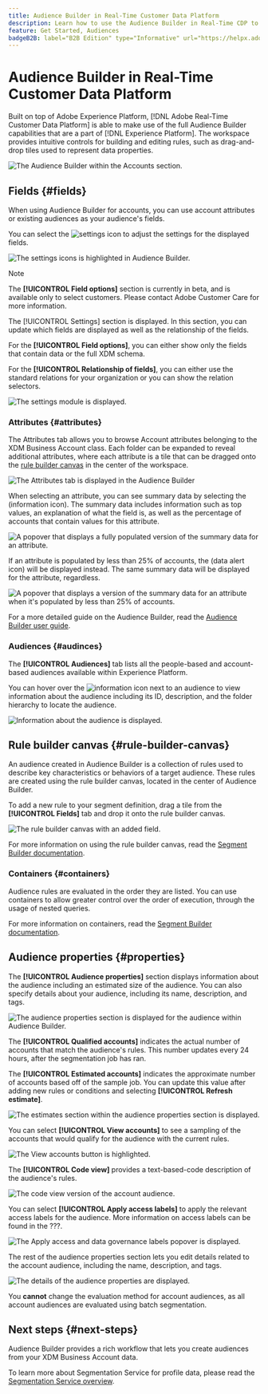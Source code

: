 ```yaml
---
title: Audience Builder in Real-Time Customer Data Platform
description: Learn how to use the Audience Builder in Real-Time CDP to create audiences.
feature: Get Started, Audiences
badgeB2B: label="B2B Edition" type="Informative" url="https://helpx.adobe.com/legal/product-descriptions/real-time-customer-data-platform-b2b-edition-prime-and-ultimate-packages.html newtab=true"
---
```


# Audience Builder in Real-Time Customer Data Platform

Built on top of Adobe Experience Platform, [!DNL Adobe Real-Time Customer Data Platform] is able to make use of the full Audience Builder capabilities that are a part of [!DNL Experience Platform]. The workspace provides intuitive controls for building and editing rules, such as drag-and-drop tiles used to represent data properties. 

![The Audience Builder within the Accounts section.](../assets/segmentation/audience-builder/audience-builder.png)

## Fields {#fields}

When using Audience Builder for accounts, you can use account attributes or existing audiences as your audience's fields.

You can select the ![settings icon](../../images/icons/settings.png) to adjust the settings for the displayed fields.

![The settings icons is highlighted in Audience Builder.](../assets/segmentation/audience-builder/select-settings.png)

>[!NOTE]
>
>The **[!UICONTROL Field options]** section is currently in beta, and is available only to select customers. Please contact Adobe Customer Care for more information.

The [!UICONTROL Settings] section is displayed. In this section, you can update which fields are displayed as well as the relationship of the fields.

For the **[!UICONTROL Field options]**, you can either show only the fields that contain data or the full XDM schema.

For the **[!UICONTROL Relationship of fields]**, you can either use the standard relations for your organization or you can show the relation selectors.

![The settings module is displayed.](../assets/segmentation/audience-builder/settings.png)

### Attributes {#attributes}

The Attributes tab allows you to browse Account attributes belonging to the XDM Business Account class. Each folder can be expanded to reveal additional attributes, where each attribute is a tile that can be dragged onto the [rule builder canvas](#rule-builder-canvas) in the center of the workspace.

![The Attributes tab is displayed in the Audience Builder](../assets/segmentation/audience-builder/attributes.png)

When selecting an attribute, you can see summary data by selecting the (information icon). The summary data includes information such as top values, an explanation of what the field is, as well as the percentage of accounts that contain values for this attribute.

![A popover that displays a fully populated version of the summary data for an attribute.](../assets/segmentation/audience-builder/full-summary-data.png)

If an attribute is populated by less than 25% of accounts, the (data alert icon) will be displayed instead. The same summary data will be displayed for the attribute, regardless.

![A popover that displays a version of the summary data for an attribute when it's populated by less than 25% of accounts.](../assets/segmentation/audience-builder/empty-summary-data.png)

For a more detailed guide on the Audience Builder, read the [Audience Builder user guide](../../segmentation/ui/segment-builder.md).

### Audiences {#audinces}

The **[!UICONTROL Audiences]** tab lists all the people-based and account-based audiences available within Experience Platform.

You can hover over the ![information icon](../../images/icons/info.png) next to an audience to view information about the audience including its ID, description, and the folder hierarchy to locate the audience.

![Information about the audience is displayed.](../assets/segmentation/audience-builder/audience-information.png)

## Rule builder canvas {#rule-builder-canvas}

An audience created in Audience Builder is a collection of rules used to describe key characteristics or behaviors of a target audience. These rules are created using the rule builder canvas, located in the center of Audience Builder.

To add a new rule to your segment definition, drag a tile from the **[!UICONTROL Fields]** tab and drop it onto the rule builder canvas. 

![The rule builder canvas with an added field.](../assets/segmentation/audience-builder/added-field.png)

For more information on using the rule builder canvas, read the [Segment Builder documentation](../../segmentation/ui/segment-builder.md#rule-builder-canvas).

### Containers {#containers}

Audience rules are evaluated in the order they are listed. You can use containers to allow greater control over the order of execution, through the usage of nested queries.

For more information on containers, read the [Segment Builder documentation](../../segmentation/ui/segment-builder.md#containers).

## Audience properties {#properties}

The **[!UICONTROL Audience properties]** section displays information about the audience including an estimated size of the audience. You can also specify details about your audience, including its name, description, and tags.

![The audience properties section is displayed for the audience within Audience Builder.](../assets/segmentation/audience-builder/audience-properties.png)

The **[!UICONTROL Qualified accounts]** indicates the actual number of accounts that match the audience's rules. This number updates every 24 hours, after the segmentation job has ran.

The **[!UICONTROL Estimated accounts]** indicates the approximate number of accounts based off of the sample job. You can update this value after adding new rules or conditions and selecting **[!UICONTROL Refresh estimate]**.

![The estimates section within the audience properties section is displayed.](../assets/segmentation/audience-builder/account-estimates.png)

You can select **[!UICONTROL View accounts]** to see a sampling of the accounts that would qualify for the audience with the current rules.

![The View accounts button is highlighted.](../assets/segmentation/audience-builder/view-accounts.png)

The **[!UICONTROL Code view]** provides a text-based-code description of the audience's rules.

![The code view version of the account audience.](../assets/segmentation/audience-builder/code-view.png)

You can select **[!UICONTROL Apply access labels]** to apply the relevant access labels for the audience. More information on access labels can be found in the ???.

![The Apply access and data governance labels popover is displayed.](../assets/segmentation/audience-builder/apply-access-labels.png)

The rest of the audience properties section lets you edit details related to the account audience, including the name, description, and tags.

![The details of the audience properties are displayed.](../assets/segmentation/audience-builder/audience-details.png)

You **cannot** change the evaluation method for account audiences, as all account audiences are evaluated using batch segmentation.

## Next steps {#next-steps}

Audience Builder provides a rich workflow that lets you create audiences from your XDM Business Account data.

To learn more about Segmentation Service for profile data, please read the [Segmentation Service overview](../../segmentation/home.md).
